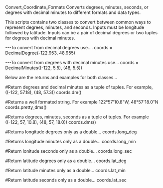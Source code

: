 Convert_Coordinate_Formats
Converts degrees, minutes, seconds, or degrees with decimal minutes to different formats and data types.

This scripts contains two classes to convert between common ways to represent degrees, minutes, and seconds.
Inputs must be longitude followed by latitude. Inputs can be a pair of decimal degrees or two tuples for degrees with decimal minutes.

---To convert from decimal degrees use....
coords = DecimalDegree(-122.953, 48.955)

---To convert from degrees with decimal minutes use...
coords = DecimalMinutes((-122, 5.5), (48, 5.5))

Below are the returns and examples for both classes...
		
#Return degrees and decimal minutes as a tuple of tuples.  For example, ((-122, 57.18), (48, 57.3))
coords.dm()
		
#Returns a  well formated string.  For example 122°57'10.8"W, 48°57'18.0"N
coords.pretty_dms()
		
#Returns degrees, minutes, seconds as a tuple of tuples.  For example ((-122, 57, 10.8), (48, 57, 18.0))
coords.dms()
		
#Returns longitude degrees only as a double...
coords.long_deg
		
#Returns longitude minutes only as a double...
coords.long_min
		
#Return lonitude seconds only as a double...
coords.long_sec
		
#Return latitude degrees only as a double...
coords.lat_deg
		
#Return latitude minutes only as a double...
coords.lat_min
		
#Return latitude seconds only as a double...
coords.lat_sec


